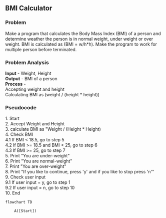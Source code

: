 <h2>BMI Calculator</h2>
<h3>Problem</h3>
Make a program that calculates the Body Mass Index (BMI) of a person and determine weather the person is
in normal weight, under weight or over weight. BMI is calculated as (BMI = w/h*h). Make the program to
work for multiple person before terminated.

<h3>Problem Analysis</h3>
<strong>Input</strong> - Weight, Height <br>
<strong>Output</strong> - BMI of a person<br>
<strong>Process</strong> - <br>
Accepting weight and height <br>
Calculating BMI as (weight / (height * height))

<h3>Pseudocode</h3>
1. Start <br>
2. Accept Weight and Height <br>
3. calculate BMI as "Weight / (Height * Height) <br>
4. Check BMI <br>
    4.1 If BMI < 18.5, go to step 5 <br>
    4.2 If BMI >= 18.5 and BMI < 25, go to step 6 <br>
    4.3 If BMI >= 25, go to step 7 <br>
5. Print "You are under-weight" <br>
6. Print "You are normal-weight" <br>
7. Print "You are over-weight" <br>
8. Print "If you like to continue, press 'y' and if you like to stop press 'n'" <br>
9. Check user input <br>
    9.1 If user input = y, go to step 1 <br>
    9.2 If user input = n, go to step 10 <br>
10. End <br>




```mermaid
flowchart TD

    A([Start])


```
